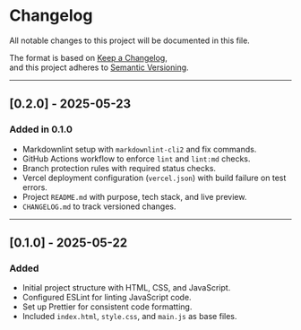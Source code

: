 # Changelog

All notable changes to this project will be documented in this file.

The format is based on [Keep a Changelog](https://keepachangelog.com/en/1.0.0/),  
and this project adheres to [Semantic Versioning](https://semver.org/spec/v2.0.0.html).

---

## [0.2.0] - 2025-05-23

### Added in 0.1.0

- Markdownlint setup with `markdownlint-cli2` and fix commands.
- GitHub Actions workflow to enforce `lint` and `lint:md` checks.
- Branch protection rules with required status checks.
- Vercel deployment configuration (`vercel.json`) with build failure on test errors.
- Project `README.md` with purpose, tech stack, and live preview.
- `CHANGELOG.md` to track versioned changes.

---

## [0.1.0] - 2025-05-22

### Added

- Initial project structure with HTML, CSS, and JavaScript.
- Configured ESLint for linting JavaScript code.
- Set up Prettier for consistent code formatting.
- Included `index.html`, `style.css`, and `main.js` as base files.
